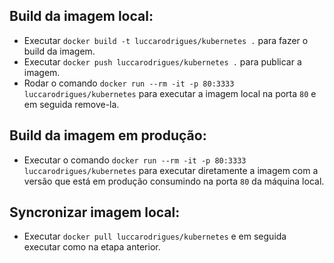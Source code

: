 ## Build da imagem local:

- Executar `docker build -t luccarodrigues/kubernetes .` para fazer o build da imagem.
- Executar `docker push luccarodrigues/kubernetes .` para publicar a imagem.
- Rodar o comando `docker run --rm -it -p 80:3333 luccarodrigues/kubernetes` para executar a imagem local na porta `80` e em seguida remove-la.

## Build da imagem em produção:

- Executar o comando `docker run --rm -it -p 80:3333 luccarodrigues/kubernetes` para executar diretamente a imagem com a versão que está em produção consumindo na porta `80` da máquina local.

## Syncronizar imagem local:

- Executar `docker pull luccarodrigues/kubernetes` e em seguida executar como na etapa anterior.
